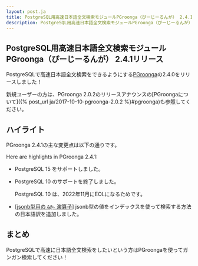 ```yaml
---
layout: post.ja
title: PostgreSQL用高速日本語全文検索モジュールPGroonga（ぴーじーるんが） 2.4.1リリース
description: PostgreSQL用高速日本語全文検索モジュールPGroonga（ぴーじーるんが） 2.4.1をリリースしました！
---
```


## PostgreSQL用高速日本語全文検索モジュールPGroonga（ぴーじーるんが） 2.4.1リリース

PostgreSQLで高速日本語全文検索をできるようにする[PGroonga](https://pgroonga.github.io/ja/)の2.4.0をリリースしました！

新規ユーザーの方は、PGroonga 2.0.2のリリースアナウンスの[PGroongaについて]({% post_url ja/2017-10-10-pgroonga-2.0.2 %}#pgroonga)も参照してください。

## ハイライト

PGroonga 2.4.1の主な変更点は以下の通りです。

Here are highlights in PGroonga 2.4.1:

  * PostgreSQL 15 をサポートしました。

  * PostgreSQL 10 のサポートを終了しました。

    PostgreSQL 10 は、2022年11月にEOLになるためです。

  * [[jsonb型用の ``&@~`` 演算子](https://pgroonga.github.io/ja/reference/operators/query-jsonb-v2.html)] jsonb型の値をインデックスを使って検索する方法の日本語訳を追加しました。 
  
## まとめ

PostgreSQLで高速に日本語全文検索をしたいという方はPGroongaを使ってガンガン検索してください！
